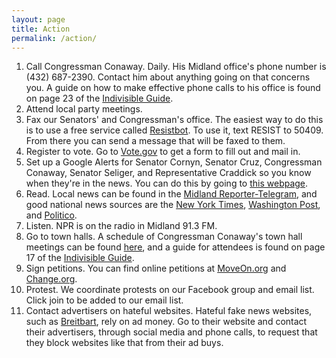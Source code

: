 ```yaml
---
layout: page
title: Action
permalink: /action/
---
```


1. Call Congressman Conaway. Daily. His Midland office's phone number is (432) 687-2390. Contact him about anything going on that concerns you. A guide on how to make effective phone calls to his office is found on page 23 of the [Indivisible Guide](https://www.indivisibleguide.com/resource/guide-english-pdf/).
5. Attend local party meetings.
2. Fax our Senators' and Congressman's office. The easiest way to do this is to use a free service called [Resistbot](https://resistbot.io/). To use it, text RESIST to 50409. From there you can send a message that will be faxed to them.
3. Register to vote. Go to [Vote.gov](vote.gov) to get a form to fill out and mail in.
4. Set up a Google Alerts for Senator Cornyn, Senator Cruz, Congressman Conaway, Senator Seliger, and Representative Craddick so you know when they're in the news. You can do this by going to [this webpage](google.com/alerts).
6. Read. Local news can be found in the [Midland Reporter-Telegram](mrt.com), and good national news sources are the [New York Times](http://www.nytimes.com), [Washington Post](http://www.washingtonpost.com), and [Politico](http://www.politico.com).
7. Listen. NPR is on the radio in Midland 91.3 FM.
8. Go to town halls. A schedule of Congressman Conaway's town hall meetings can be found [here](https://conaway.house.gov/townhalls/), and a guide for attendees is found on page 17 of the [Indivisible Guide](https://www.indivisibleguide.com/resource/guide-english-pdf/).
9. Sign petitions. You can find online petitions at [MoveOn.org](https://front.moveon.org/) and [Change.org](https://www.change.org/). 
10. Protest. We coordinate protests on our Facebook group and email list. Click join to be added to our email list.
11. Contact advertisers on hateful websites. Hateful fake news websites, such as [Breitbart](http://www.breitbart.com), rely on ad money. Go to their website and contact their advertisers, through social media and phone calls, to request that they block websites like that from their ad buys.
